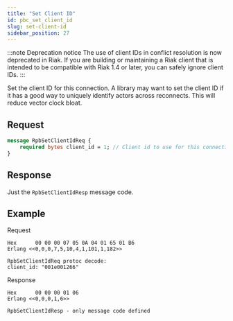 ```yaml
---
title: "Set Client ID"
id: pbc_set_client_id
slug: set-client-id
sidebar_position: 27
---
```


:::note Deprecation notice
The use of client IDs in conflict resolution is now deprecated in Riak. If you
are building or maintaining a Riak client that is intended to be compatible
with Riak 1.4 or later, you can safely ignore client IDs.
:::

Set the client ID for this connection. A library may want to set the
client ID if it has a good way to uniquely identify actors across
reconnects. This will reduce vector clock bloat.

## Request

```protobuf
message RpbSetClientIdReq {
    required bytes client_id = 1; // Client id to use for this connection
}
```

## Response

Just the `RpbSetClientIdResp` message code.

## Example

Request

    Hex      00 00 00 07 05 0A 04 01 65 01 B6
    Erlang <<0,0,0,7,5,10,4,1,101,1,182>>

    RpbSetClientIdReq protoc decode:
    client_id: "001e001266"

Response

    Hex      00 00 00 01 06
    Erlang <<0,0,0,1,6>>

    RpbSetClientIdResp - only message code defined

